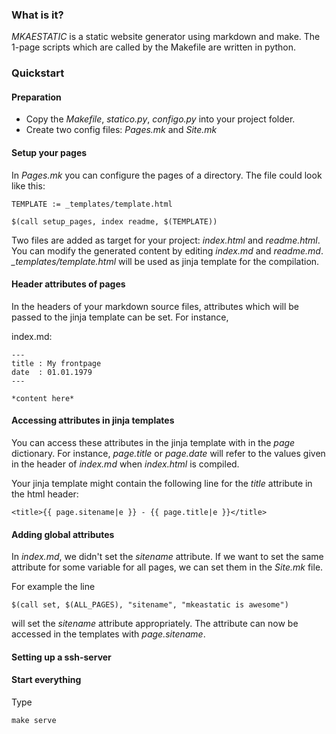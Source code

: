 
### What is it?

*MKAESTATIC* is a static website generator using markdown and make. The 1-page scripts which are called by the Makefile are written in python.

### Quickstart

#### Preparation

- Copy the *Makefile*, *statico.py*, *configo.py* into your project folder.
- Create two config files: *Pages.mk* and *Site.mk*

#### Setup your pages

In *Pages.mk* you can configure the pages of a directory. The file could look like this:

    TEMPLATE := _templates/template.html

    $(call setup_pages, index readme, $(TEMPLATE))

Two files are added as target for your project: *index.html* and *readme.html*.
You can modify the generated content by editing *index.md* and *readme.md*.
*_templates/template.html* will be used as jinja template for the compilation.

#### Header attributes of pages

In the headers of your markdown source files, attributes which will be passed to the jinja template can be set. For instance, 

index.md:

    ---
    title : My frontpage
    date  : 01.01.1979
    ---

    *content here* 

#### Accessing attributes in jinja templates

You can access these attributes in the jinja template with in the *page* dictionary. For instance, *page.title* or *page.date* will refer to the values given in the header of *index.md* when *index.html* is compiled.

Your jinja template might contain the following line for the *title* attribute in the html header:

    <title>{{ page.sitename|e }} - {{ page.title|e }}</title>

#### Adding global attributes

In *index.md*, we didn't set the *sitename* attribute. If we want to set the same attribute for some variable for all pages, we can set them in the *Site.mk* file.

For example the line 

    $(call set, $(ALL_PAGES), "sitename", "mkeastatic is awesome")

will set the *sitename* attribute appropriately. The attribute can now be accessed in the templates with *page.sitename*.

#### Setting up a ssh-server

#### Start everything

Type

    make serve
